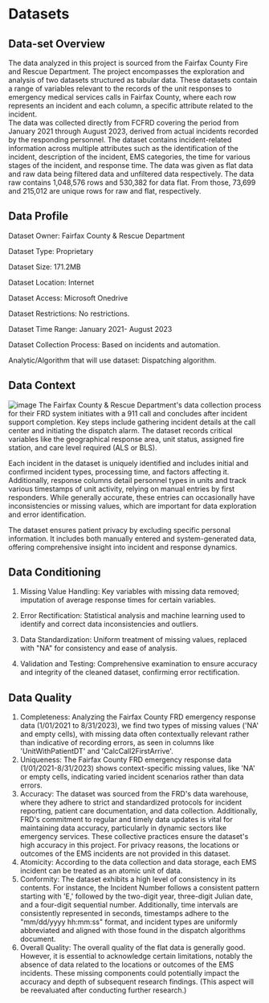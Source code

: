 # Datasets

## Data-set Overview 
The data analyzed in this project is sourced from the Fairfax County Fire and Rescue Department. The project encompasses the exploration and analysis of two datasets structured as tabular data. These datasets contain a range of variables relevant to the records of the unit responses to emergency medical services calls in Fairfax County, where each row represents an incident and each column, a specific attribute related to the incident.  
The data was collected directly from FCFRD covering the period from January 2021 through August 2023, derived from actual incidents recorded by the responding personnel. The dataset contains incident-related information across multiple attributes such as the identification of the incident, description of the incident, EMS categories, the time for various stages of the incident, and response time. The data was given as flat data and raw data being filtered data and unfiltered data respectively. The data raw contains 1,048,576 rows and 530,382 for data flat. From those, 73,699 and 215,012 are unique rows for raw and flat, respectively.  


## Data Profile 
Dataset Owner: Fairfax County & Rescue Department​

Dataset Type: Proprietary​

Dataset Size: 171.2MB​

Dataset Location: Internet​

Dataset Access: Microsoft Onedrive ​

Dataset Restrictions: No restrictions.​

Dataset Time Range: January 2021- August 2023​

Dataset Collection Process: Based on incidents and automation.​

Analytic/Algorithm that will use dataset: Dispatching algorithm.


## Data Context 
![image](https://github.com/Xiaoqing15/DAEN-690-W_Insights/assets/137991044/e6ce9f1f-6d6c-4691-a2a1-c329a1e80c5d)
The Fairfax County & Rescue Department's data collection process for their FRD system initiates with a 911 call and concludes after incident support completion. Key steps include gathering incident details at the call center and initiating the dispatch alarm. The dataset records critical variables like the geographical response area, unit status, assigned fire station, and care level required (ALS or BLS).

Each incident in the dataset is uniquely identified and includes initial and confirmed incident types, processing time, and factors affecting it. Additionally, response columns detail personnel types in units and track various timestamps of unit activity, relying on manual entries by first responders. While generally accurate, these entries can occasionally have inconsistencies or missing values, which are important for data exploration and error identification.

The dataset ensures patient privacy by excluding specific personal information. It includes both manually entered and system-generated data, offering comprehensive insight into incident and response dynamics.

## Data Conditioning 
1. Missing Value Handling: Key variables with missing data removed; imputation of average response times for certain variables.

2. Error Rectification: Statistical analysis and machine learning used to identify and correct data inconsistencies and outliers.

3. Data Standardization: Uniform treatment of missing values, replaced with "NA" for consistency and ease of analysis.

4. Validation and Testing: Comprehensive examination to ensure accuracy and integrity of the cleaned dataset, confirming error rectification.

## Data Quality
1. Completeness: 
Analyzing the Fairfax County FRD emergency response data (1/01/2021 to 8/31/2023), we find two types of missing values ('NA' and empty cells), with missing data often contextually relevant rather than indicative of recording errors, as seen in columns like 'UnitWithPatientDT' and 'CalcCall2FirstArrive'.
2. Uniqueness:
The Fairfax County FRD emergency response data (1/01/2021-8/31/2023) shows context-specific missing values, like 'NA' or empty cells, indicating varied incident scenarios rather than data errors.
3. Accuracy:
The dataset was sourced from the FRD's data warehouse, where they adhere to strict and standardized protocols for incident reporting, patient care documentation, and data collection. Additionally, FRD's commitment to regular and timely data updates is vital for maintaining data accuracy, particularly in dynamic sectors like emergency services. These collective practices ensure the dataset's high accuracy in this project. For privacy reasons, the locations or outcomes of the EMS incidents are not provided in this dataset.
4. Atomicity:
According to the data collection and data storage, each EMS incident can be treated as an atomic unit of data.
5. Conformity:
The dataset exhibits a high level of consistency in its contents. For instance, the Incident Number follows a consistent pattern starting with 'E,' followed by the two-digit year, three-digit Julian date, and a four-digit sequential number. Additionally, time intervals are consistently represented in seconds, timestamps adhere to the "mm/dd/yyyy hh:mm:ss" format, and incident types are uniformly abbreviated and aligned with those found in the dispatch algorithms document.
6. Overall Quality: 
The overall quality of the flat data is generally good. However, it is essential to acknowledge certain limitations, notably the absence of data related to the locations or outcomes of the EMS incidents. These missing components could potentially impact the accuracy and depth of subsequent research findings. (This aspect will be reevaluated after conducting further research.)



